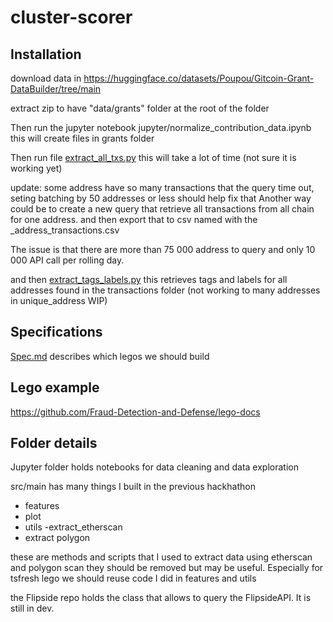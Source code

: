# cluster-scorer

## Installation
download data in https://huggingface.co/datasets/Poupou/Gitcoin-Grant-DataBuilder/tree/main

extract zip to have 
"data/grants" folder at the root of the folder

Then run the jupyter notebook jupyter/normalize_contribution_data.ipynb
this will create files in grants folder

Then run file [extract_all_txs.py](https://github.com/poupou-web3/cluster-scorer/blob/main/src/main/extract_all_txs.py) 
this will take a lot of time (not sure it is working yet)

update: some address have so many transactions that the query time out, seting batching by 50 addresses or less should help fix that
Another way could be to create a new query that retrieve all transactions from all chain for one address. and then export that to csv named with the _address_transactions.csv

The issue is that there are more than 75 000 address to query and only 10 000 API call per rolling day.


and then [extract_tags_labels.py](https://github.com/poupou-web3/cluster-scorer/blob/main/src/main/extract_tags_labels.py)
this retrieves tags and labels for all addresses found in the transactions folder (not working to many addresses in unique_address WIP)

## Specifications
[Spec.md](https://github.com/poupou-web3/cluster-scorer/blob/main/spec.md) describes which legos we should build

## Lego example 
https://github.com/Fraud-Detection-and-Defense/lego-docs

## Folder details
Jupyter folder holds notebooks for data cleaning and data exploration

src/main has many things I built in the previous hackhathon
- features
- plot
- utils
-extract_etherscan
- extract polygon

these are methods and scripts that I used to extract data using etherscan and polygon scan they should be removed but may be useful. Especially for tsfresh lego we should reuse code I did in features and utils

the Flipside repo holds the class that allows to query the FlipsideAPI. It is still in dev.


